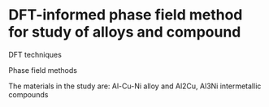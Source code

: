 # DFT-informed phase field method for study of alloys and compound

DFT techniques

Phase field methods



The materials in the study are: Al-Cu-Ni alloy and Al2Cu, Al3Ni intermetallic compounds




